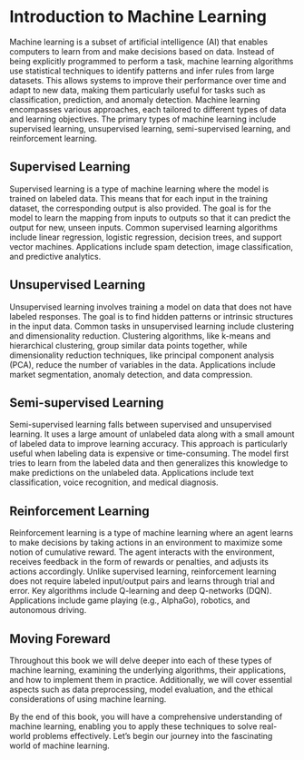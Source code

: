 # Introduction to Machine Learning

Machine learning is a subset of artificial intelligence (AI) that enables computers to learn from and make decisions based on data. Instead of being explicitly programmed to perform a task, machine learning algorithms use statistical techniques to identify patterns and infer rules from large datasets. This allows systems to improve their performance over time and adapt to new data, making them particularly useful for tasks such as classification, prediction, and anomaly detection. Machine learning encompasses various approaches, each tailored to different types of data and learning objectives. The primary types of machine learning include supervised learning, unsupervised learning, semi-supervised learning, and reinforcement learning.

## Supervised Learning

Supervised learning is a type of machine learning where the model is trained on labeled data. This means that for each input in the training dataset, the corresponding output is also provided. The goal is for the model to learn the mapping from inputs to outputs so that it can predict the output for new, unseen inputs. Common supervised learning algorithms include linear regression, logistic regression, decision trees, and support vector machines. Applications include spam detection, image classification, and predictive analytics.

## Unsupervised Learning

Unsupervised learning involves training a model on data that does not have labeled responses. The goal is to find hidden patterns or intrinsic structures in the input data. Common tasks in unsupervised learning include clustering and dimensionality reduction. Clustering algorithms, like k-means and hierarchical clustering, group similar data points together, while dimensionality reduction techniques, like principal component analysis (PCA), reduce the number of variables in the data. Applications include market segmentation, anomaly detection, and data compression.

## Semi-supervised Learning

Semi-supervised learning falls between supervised and unsupervised learning. It uses a large amount of unlabeled data along with a small amount of labeled data to improve learning accuracy. This approach is particularly useful when labeling data is expensive or time-consuming. The model first tries to learn from the labeled data and then generalizes this knowledge to make predictions on the unlabeled data. Applications include text classification, voice recognition, and medical diagnosis.

## Reinforcement Learning

Reinforcement learning is a type of machine learning where an agent learns to make decisions by taking actions in an environment to maximize some notion of cumulative reward. The agent interacts with the environment, receives feedback in the form of rewards or penalties, and adjusts its actions accordingly. Unlike supervised learning, reinforcement learning does not require labeled input/output pairs and learns through trial and error. Key algorithms include Q-learning and deep Q-networks (DQN). Applications include game playing (e.g., AlphaGo), robotics, and autonomous driving.

## Moving Foreward

Throughout this book we will delve deeper into each of these types of machine learning, examining the underlying algorithms, their applications, and how to implement them in practice. Additionally, we will cover essential aspects such as data preprocessing, model evaluation, and the ethical considerations of using machine learning.

By the end of this book, you will have a comprehensive understanding of machine learning, enabling you to apply these techniques to solve real-world problems effectively. Let’s begin our journey into the fascinating world of machine learning.